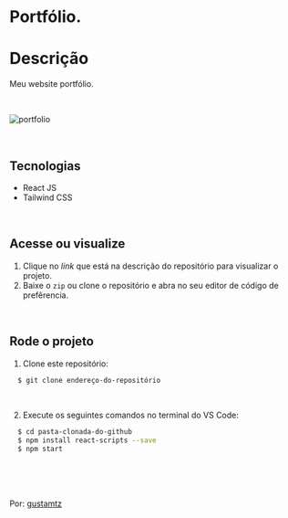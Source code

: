 # Portfólio.

# Descrição 
Meu website portfólio.

<br>

![portfolio](https://user-images.githubusercontent.com/113216494/216148792-f5468dc1-f2e2-4f83-bc8c-362856f869d5.png)

<br>


## Tecnologias
- React JS
- Tailwind CSS

<br>

## Acesse ou visualize
1. Clique no *link* que está na descrição do repositório para visualizar o projeto.
2. Baixe o `zip` ou clone o repositório e abra no seu editor de código de prefêrencia.

<br>

## Rode o projeto
1. Clone este repositório:
```sh
  $ git clone endereço-do-repositório
```

<br>

2. Execute os seguintes comandos no terminal do VS Code:
```sh
  $ cd pasta-clonada-do-github
  $ npm install react-scripts --save 
  $ npm start 
```

<br>
<br>
<br> 

Por: <a href="https://github.com/gustamtz"> gustamtz</a>
